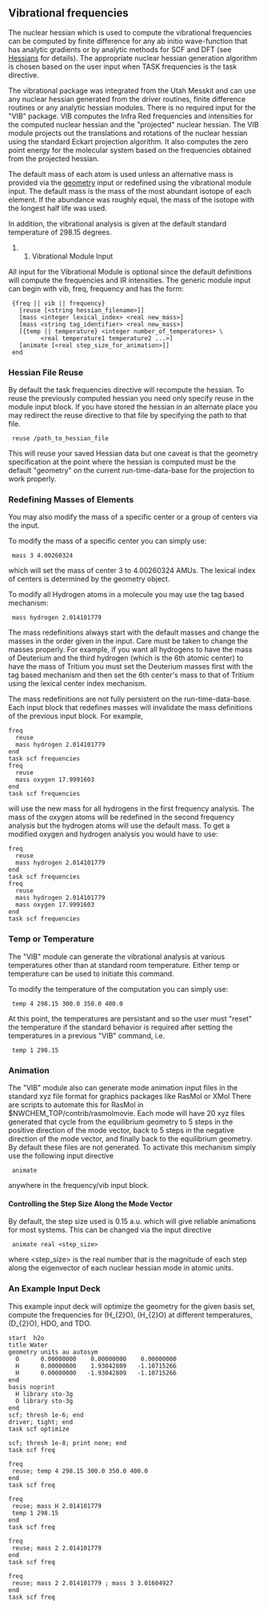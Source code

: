 ## Vibrational frequencies

The nuclear hessian which is used to compute the vibrational frequencies
can be computed by finite difference for any ab initio wave-function
that has analytic gradients or by analytic methods for SCF and DFT (see
[Hessians](Hessians "wikilink") for details). The appropriate nuclear
hessian generation algorithm is chosen based on the user input when TASK
<theory> frequencies is the task directive.

The vibrational package was integrated from the Utah Messkit and can use
any nuclear hessian generated from the driver routines, finite
difference routines or any analytic hessian modules. There is no
required input for the "VIB" package. VIB computes the Infra Red
frequencies and intensities for the computed nuclear hessian and the
"projected" nuclear hessian. The VIB module projects out the
translations and rotations of the nuclear hessian using the standard
Eckart projection algorithm. It also computes the zero point energy for
the molecular system based on the frequencies obtained from the
projected hessian.

The default mass of each atom is used unless an alternative mass is
provided via the [geometry](Geometry "wikilink") input or redefined
using the vibrational module input. The default mass is the mass of the
most abundant isotope of each element. If the abundance was roughly
equal, the mass of the isotope with the longest half life was used.

In addition, the vibrational analysis is given at the default standard
temperature of 298.15 degrees.

1.  1.  Vibrational Module Input

All input for the Vibrational Module is optional since the default
definitions will compute the frequencies and IR intensities. The generic
module input can begin with vib, freq, frequency and has the form:
```
 {freq || vib || frequency}  
   [reuse [<string hessian_filename>]]  
   [mass <integer lexical_index> <real new_mass>]  
   [mass <string tag_identifier> <real new_mass>]  
   [{temp || temperature} <integer number_of_temperatures> \  
         <real temperature1 temperature2 ...>]  
   [animate [<real step_size_for_animation>]]  
 end
```
### Hessian File Reuse

By default the task <theory> frequencies directive will recompute the
hessian. To reuse the previously computed hessian you need only specify
reuse in the module input block. If you have stored the hessian in an
alternate place you may redirect the reuse directive to that file by
specifying the path to that file.
```
 reuse /path_to_hessian_file
```
This will reuse your saved Hessian data but one caveat is that the
geometry specification at the point where the hessian is computed must
be the default "geometry" on the current run-time-data-base for the
projection to work properly.

### Redefining Masses of Elements

You may also modify the mass of a specific center or a group of centers
via the input.

To modify the mass of a specific center you can simply use:
```
 mass 3 4.00260324
```
which will set the mass of center 3 to 4.00260324 AMUs. The lexical
index of centers is determined by the geometry object.

To modify all Hydrogen atoms in a molecule you may use the tag based
mechanism:
```
 mass hydrogen 2.014101779
```
The mass redefinitions always start with the default masses and change
the masses in the order given in the input. Care must be taken to change
the masses properly. For example, if you want all hydrogens to have the
mass of Deuterium and the third hydrogen (which is the 6th atomic
center) to have the mass of Tritium you must set the Deuterium masses
first with the tag based mechanism and then set the 6th center's mass to
that of Tritium using the lexical center index mechanism.

The mass redefinitions are not fully persistent on the
run-time-data-base. Each input block that redefines masses will
invalidate the mass definitions of the previous input block. For
example,
```
freq  
  reuse  
  mass hydrogen 2.014101779  
end  
task scf frequencies  
freq  
  reuse  
  mass oxygen 17.9991603  
end  
task scf frequencies
```
will use the new mass for all hydrogens in the first frequency analysis.
The mass of the oxygen atoms will be redefined in the second frequency
analysis but the hydrogen atoms will use the default mass. To get a
modified oxygen and hydrogen analysis you would have to use:
```
freq  
  reuse  
  mass hydrogen 2.014101779  
end  
task scf frequencies  
freq  
  reuse  
  mass hydrogen 2.014101779  
  mass oxygen 17.9991603  
end  
task scf frequencies
```
### Temp or Temperature

The "VIB" module can generate the vibrational analysis at various
temperatures other than at standard room temperature. Either temp or
temperature can be used to initiate this command.

To modify the temperature of the computation you can simply use:
```
 temp 4 298.15 300.0 350.0 400.0
```
At this point, the temperatures are persistant and so the user must
"reset" the temperature if the standard behavior is required after
setting the temperatures in a previous "VIB" command, i.e.
```
 temp 1 298.15
```
### Animation

The "VIB" module also can generate mode animation input files in the
standard xyz file format for graphics packages like RasMol or XMol There
are scripts to automate this for RasMol in
$NWCHEM\_TOP/contrib/rasmolmovie. Each mode will have 20 xyz files
generated that cycle from the equilibrium geometry to 5 steps in the
positive direction of the mode vector, back to 5 steps in the negative
direction of the mode vector, and finally back to the equilibrium
geometry. By default these files are not generated. To activate this
mechanism simply use the following input directive
```
 animate
```
anywhere in the frequency/vib input block.

#### Controlling the Step Size Along the Mode Vector

By default, the step size used is 0.15 a.u. which will give reliable
animations for most systems. This can be changed via the input directive
```
 animate real <step_size>
```
where <step_size> is the real number that is the magnitude of each step
along the eigenvector of each nuclear hessian mode in atomic units.

### An Example Input Deck

This example input deck will optimize the geometry for the given basis
set, compute the frequencies for \(H_{2}O\), \(H_{2}O\) at different
temperatures, \(D_{2}O\), HDO, and TDO.
```
start  h2o  
title Water   
geometry units au autosym  
  O      0.00000000    0.00000000    0.00000000  
  H      0.00000000    1.93042809   -1.10715266  
  H      0.00000000   -1.93042809   -1.10715266  
end  
basis noprint  
  H library sto-3g   
  O library sto-3g  
end  
scf; thresh 1e-6; end  
driver; tight; end  
task scf optimize  
  
scf; thresh 1e-8; print none; end  
task scf freq   
  
freq  
 reuse; temp 4 298.15 300.0 350.0 400.0  
end  
task scf freq  
  
freq   
 reuse; mass H 2.014101779  
 temp 1 298.15  
end  
task scf freq  
  
freq  
 reuse; mass 2 2.014101779  
end  
task scf freq  
  
freq  
 reuse; mass 2 2.014101779 ; mass 3 3.01604927  
end  
task scf freq
```
